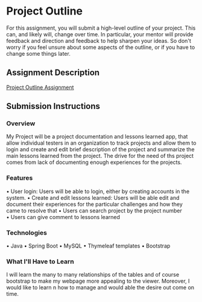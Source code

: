 # Project Outline
For this assignment, you will submit a high-level outline of your project. This can, and likely will, change over time. In particular, your mentor will provide feedback and direction and feedback to help sharpen your ideas. So don't worry if you feel unsure about some aspects of the outline, or if you have to change some things later.

## Assignment Description
[Project Outline Assignment](https://education.launchcode.org/liftoff/assignments/project-outline/)

## Submission Instructions

### Overview
My Project will be a project documentation and lessons learned app, that allow individual testers in an organization to track projects and allow them to login and create and edit brief description of the project and summarize the main lessons learned from the project.
The drive for the need of ths project comes from lack of documenting enough experiences for the projects.
### Features
•	User login: Users will be able to   login, either by creating accounts in the system.
•	Create and edit lessons learned: Users will be able edit and document their experiences for the particular challenges and how they came to resolve that 
•	Users can search project by the project number  
•	Users can give comment to lessons learned 

### Technologies
•	Java
•	Spring Boot
•	MySQL 
•	Thymeleaf templates
•	Bootstrap

### What I'll Have to Learn
I will learn the many to many relationships of the tables and of course bootstrap to make my webpage more appealing to the viewer. Moreover, I would like to learn n how to manage and would able the desire out come on time.  
